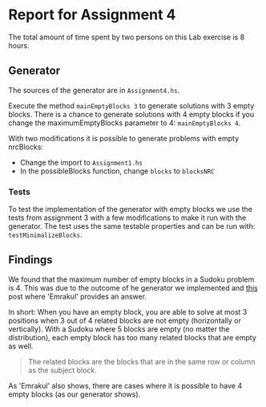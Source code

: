 # Report for Assignment 4

The total amount of time spent by two persons on this Lab exercise is 8 hours.

## Generator

The sources of the generator are in `Assignment4.hs`. 

Execute the method `mainEmptyBlocks 3` to generate solutions with 3 empty blocks. 
There is a chance to generate solutions with 4 empty blocks if you change the maximumEmptyBlocks parameter to 4: `mainEmptyBlocks 4`.

With two modifications it is possible to generate problems with empty nrcBlocks:

- Change the import to `Assignment1.hs`
- In the possibleBlocks function, change `blocks` to `blocksNRC` 
 
### Tests

To test the implementation of the generator with empty blocks we use the tests from assignment 3 with a few modifications to make it run with the generator.
The test uses the same testable properties and can be run with: `testMinimalizeBlocks`.

## Findings

We found that the maximum number of empty blocks in a Sudoku problem is 4. This was due to the outcome of he generator we implemented and [this](http://puzzling.stackexchange.com/questions/309/what-is-the-maximum-number-of-empty-3x3-blocks-a-proper-sudoku-can-have) post where 'Emrakul' provides an answer.

In short: When you have an empty block, you are able to solve at most 3 positions when 3 out of 4 related blocks are not empty (horizontally or vertically). With a Sudoku where 5 blocks are empty (no matter the distribution), each empty block has too many related blocks that are empty as well.

> The related blocks are the blocks that are in the same row or column as the subject block.

As 'Emrakul' also shows, there are cases where it is possible to have 4 empty blocks (as our generator shows).
